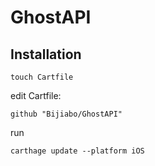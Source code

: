 # GhostAPI

## Installation

```
touch Cartfile
```

edit Cartfile:

```
github "Bijiabo/GhostAPI"
```

run

```
carthage update --platform iOS
```
